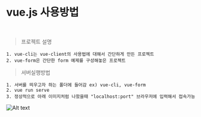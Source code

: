# vue.js 사용방법
<br/>

> 프로젝트 설명
```text
1. vue-cli는 vue-client의 사용법에 대해서 간단하게 만든 프로젝트
2. vue-form은 간단한 form 예제를 구성해놓은 프로젝트
```


> 서버실행방법
```text
1. 서버를 띄우고자 하는 폴더에 들어감 ex) vue-cli, vue-form
2. vue run serve
3. 정상적으로 아래 이미지처럼 나왔을때 "localhost:port" 브라우저에 입력해서 접속가능 
```
![Alt text]("C:\Users\82102\Pictures\Screenshots\캡처.png")
